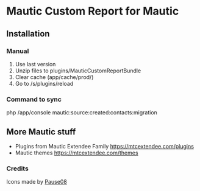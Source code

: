 # Mautic Custom Report for Mautic 

## Installation

### Manual

1. Use last version
2. Unzip files to plugins/MauticCustomReportBundle
3. Clear cache (app/cache/prod/)
4. Go to /s/plugins/reload

### Command to sync

php /app/console mautic:source:created:contacts:migration

## More Mautic stuff

- Plugins from Mautic Extendee Family  https://mtcextendee.com/plugins
- Mautic themes https://mtcextendee.com/themes

### Credits

<div>Icons made by <a href="https://www.flaticon.com/authors/pause08" title="Pause08">Pause08</a>